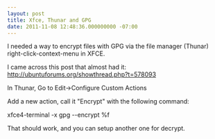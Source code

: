 ```yaml
---
layout: post
title: Xfce, Thunar and GPG
date: 2011-11-08 12:48:36.000000000 -07:00
---
```

I needed a way to encrypt files with GPG via the file manager (Thunar) right-click-context-menu in XFCE.

I came across this post that almost had it:
http://ubuntuforums.org/showthread.php?t=578093

In Thunar, Go to Edit-&gt;Configure Custom Actions

Add a new action, call it "Encrypt" with the following command:

xfce4-terminal -x gpg --encrypt %f

That should work, and you can setup another one for decrypt.
